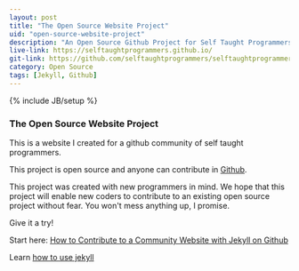 ```yaml
---
layout: post
title: "The Open Source Website Project"
uid: "open-source-website-project"
description: "An Open Source Github Project for Self Taught Programmers."
live-link: https://selftaughtprogrammers.github.io/
git-link: https://github.com/selftaughtprogrammers/selftaughtprogrammers.github.io
category: Open Source
tags: [Jekyll, Github]
---
```

{% include JB/setup %}

### The Open Source Website Project

This is a website I created for a github community of self taught programmers.

This project is open source and anyone can contribute in [Github](https://github.com/selftaughtprogrammers/selftaughtprogrammers.github.io).

This project was created with new programmers in mind. We hope that this project will enable new coders to contribute to an existing open source project without fear. You won't mess anything up, I promise.

Give it a try!

Start here: [How to Contribute to a Community Website with Jekyll on Github](https://selftaughtprogrammers.github.io/jekyll/2017/04/20/welcome-to-jekyll.html)

Learn [how to use jekyll](https://selftaughtprogrammers.github.io/jekyll/2017/04/20/welcome-to-jekyll.html)


